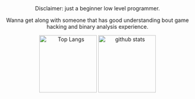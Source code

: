 <div align="center">
  Disclaimer: just a beginner low level programmer.
  
  Wanna get along with someone that has good understanding bout game hacking and binary analysis experience.
</div>
<div align="center">
  
  <img alt="Top Langs" height="150px" src="https://github-readme-stats-one-self.vercel.app/api?username=pseuxide&show_icons=true&theme=dracula&count_private=true&border_color=574666" />
  <img alt="github stats" height="150px" src="https://github-readme-stats-one-self.vercel.app/api/top-langs/?username=pseuxide&layout=compact&theme=dracula&border_color=574666" />
  
</div>

